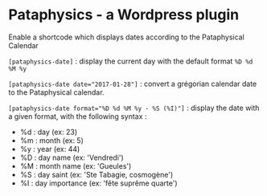 # Pataphysics - a Wordpress plugin

Enable a shortcode which displays dates according to the Pataphysical Calendar

`[pataphysics-date]` : display the current day with the default format `%D %d %M %y`

`[pataphysics-date date="2017-01-28"]` : convert a grégorian calendar date to the Pataphysical calendar. 

`[pataphysics-date format="%D %d %M %y - %S (%I)"]` : display the date with a given format, with the following syntax : 

 * %d : day (ex: 23)
 * %m : month (ex: 5)
 * %y : year (ex: 44)
 * %D : day name (ex: 'Vendredi')
 * %M : month name (ex: 'Gueules')
 * %S : day saint (ex: 'Ste Tabagie, cosmogène')
 * %I : day importance (ex: 'fête suprême quarte')
